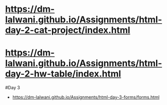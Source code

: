 # https://dm-lalwani.github.io/Assignments/html-day-2-cat-project/index.html

# https://dm-lalwani.github.io/Assignments/html-day-2-hw-table/index.html

#Day 3

- https://dm-lalwani.github.io/Assignments/html-day-3-forms/forms.html
